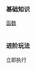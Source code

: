 ### 基础知识

[函数](https://github.com/pengyancheng/javascript/basic/funciton.md)
<br><br>

### 进阶玩法

立即执行
